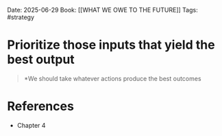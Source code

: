 Date: 2025-06-29
Book: [[WHAT WE OWE TO THE FUTURE]]
Tags: #strategy 
# Prioritize those inputs that yield the best output

>*We should take whatever actions produce the best outcomes

# References
- Chapter 4